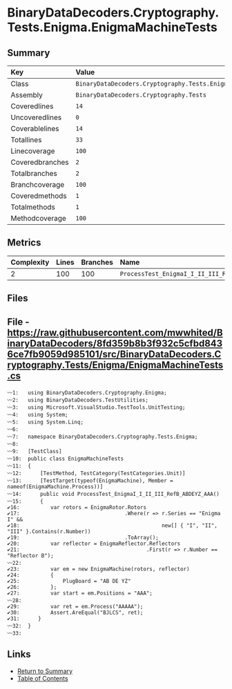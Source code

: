 ﻿# BinaryDataDecoders.Cryptography.Tests.Enigma.EnigmaMachineTests

## Summary

| Key             | Value                                                             |
| :-------------- | :---------------------------------------------------------------- |
| Class           | `BinaryDataDecoders.Cryptography.Tests.Enigma.EnigmaMachineTests` |
| Assembly        | `BinaryDataDecoders.Cryptography.Tests`                           |
| Coveredlines    | `14`                                                              |
| Uncoveredlines  | `0`                                                               |
| Coverablelines  | `14`                                                              |
| Totallines      | `33`                                                              |
| Linecoverage    | `100`                                                             |
| Coveredbranches | `2`                                                               |
| Totalbranches   | `2`                                                               |
| Branchcoverage  | `100`                                                             |
| Coveredmethods  | `1`                                                               |
| Totalmethods    | `1`                                                               |
| Methodcoverage  | `100`                                                             |

## Metrics

| Complexity | Lines | Branches | Name                                           |
| :--------- | :---- | :------- | :--------------------------------------------- |
| 2          | 100   | 100      | `ProcessTest_EnigmaI_I_II_III_RefB_ABDEYZ_AAA` |

## Files

## File - https://raw.githubusercontent.com/mwwhited/BinaryDataDecoders/8fd359b8b3f932c5cfbd8436ce7fb9059d985101/src/BinaryDataDecoders.Cryptography.Tests/Enigma/EnigmaMachineTests.cs

```CSharp
〰1:   using BinaryDataDecoders.Cryptography.Enigma;
〰2:   using BinaryDataDecoders.TestUtilities;
〰3:   using Microsoft.VisualStudio.TestTools.UnitTesting;
〰4:   using System;
〰5:   using System.Linq;
〰6:   
〰7:   namespace BinaryDataDecoders.Cryptography.Tests.Enigma;
〰8:   
〰9:   [TestClass]
〰10:  public class EnigmaMachineTests
〰11:  {
〰12:      [TestMethod, TestCategory(TestCategories.Unit)]
〰13:      [TestTarget(typeof(EnigmaMachine), Member = nameof(EnigmaMachine.Process))]
〰14:      public void ProcessTest_EnigmaI_I_II_III_RefB_ABDEYZ_AAA()
〰15:      {
✔16:          var rotors = EnigmaRotor.Rotors
✔17:                                  .Where(r => r.Series == "Enigma I" &&
✔18:                                              new[] { "I", "II", "III" }.Contains(r.Number))
✔19:                                  .ToArray();
✔20:          var reflector = EnigmaReflector.Reflectors
✔21:                                         .First(r => r.Number == "Reflector B");
〰22:  
✔23:          var em = new EnigmaMachine(rotors, reflector)
✔24:          {
✔25:              PlugBoard = "AB DE YZ"
✔26:          };
✔27:          var start = em.Positions = "AAA";
〰28:  
✔29:          var ret = em.Process("AAAAA");
✔30:          Assert.AreEqual("BJLCS", ret);
✔31:      }
〰32:  }
〰33:  
```

## Links

* [Return to Summary](Summary.md)
* [Table of Contents](../TOC.md)

